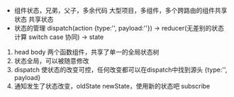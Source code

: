 - 组件状态，兄弟，父子，多余代码
  大型项目，多组件，多个跨路由的组件共享状态
  共享状态
- 状态的管理 
  dispatch(action {type:'', payload:''}) -> reducer(无差别的状态计算 switch case 协同) -> state
1. head body 两个函数组件，共享了单一的全局状态树
2. 状态全局，可以被随意修改
3. dispatch 使状态的改变可控，任何改变都可以在dispatch中找到源头 {type:'', payload}
4. 通知发生了状态改变，oldState newState，使用新的状态吧 subscribe